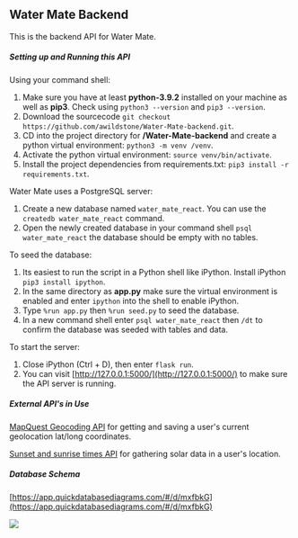 ## Water Mate Backend

This is the backend API for Water Mate.

##### Setting up and Running this API

Using your command shell:

1. Make sure you have at least **python-3.9.2** installed on your machine as well as **pip3**. Check using `python3 --version` and `pip3 --version`.
2. Download the sourcecode `git checkout https://github.com/awildstone/Water-Mate-backend.git`.
3. CD into the project directory for **/Water-Mate-backend** and create a python virtual environment: `python3 -m venv /venv`.
4. Activate the python virtual environment: `source venv/bin/activate`.
5. Install the project dependencies from requirements.txt: `pip3 install -r requirements.txt`.

Water Mate uses a PostgreSQL server:

1. Create a new database named `water_mate_react`. You can use the `createdb water_mate_react` command.
2. Open the newly created database in your command shell `psql water_mate_react` the database should be empty with no tables.

To seed the database:

1. Its easiest to run the script in a Python shell like iPython. Install iPython `pip3 install ipython`.
2. In the same directory as **app.py** make sure the virtual environment is enabled and enter `ipython` into the shell to enable iPython.
3. Type `%run app.py` then `%run seed.py` to seed the database.
4. In a new command shell enter `psql water_mate_react` then `/dt` to confirm the database was seeded with tables and data.

To start the server:

1. Close iPython (Ctrl + D), then enter `flask run`. 
2. You can visit [http://127.0.0.1:5000/](http://127.0.0.1:5000/) to make sure the API server is running.

##### External API's in Use

[MapQuest Geocoding API](https://developer.mapquest.com/documentation/geocoding-api/) for getting and saving a user's current geolocation lat/long coordinates.

[Sunset and sunrise times API](https://sunrise-sunset.org/api) for gathering solar data in a user's location.

##### Database Schema

[https://app.quickdatabasediagrams.com/#/d/mxfbkG](https://app.quickdatabasediagrams.com/#/d/mxfbkG)

![](https://user-images.githubusercontent.com/11568530/143668498-8e84f1b1-f65a-49e2-9cc2-423ccc572cf8.png)